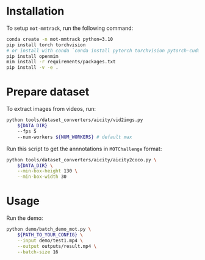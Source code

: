 # Installation
To setup `mot-mmtrack`, run the following command:
```bash
conda create -n mot-mmtrack python=3.10
pip install torch torchvision
# or install with conda `conda install pytorch torchvision pytorch-cuda=11.7 -c pytorch -c nvidia`
pip install openmim
mim install -r requirements/packages.txt
pip install -v -e .
```

# Prepare dataset
To extract images from videos, run:
```bash
python tools/dataset_converters/aicity/vid2imgs.py
    ${DATA_DIR}
    --fps 5
    --num-workers ${NUM_WORKERS} # default max
```

Run this script to get the annnotations in `MOTChallenge` format:
```bash
python tools/dataset_converters/aicity/aicity2coco.py \
    ${DATA_DIR} \
    --min-box-height 130 \
    --min-box-width 30
```

# Usage
Run the demo:
```bash
python demo/batch_demo_mot.py \
    ${PATH_TO_YOUR_CONFIG} \
    --input demo/test1.mp4 \
    --output outputs/result.mp4 \
    --batch-size 16
```
